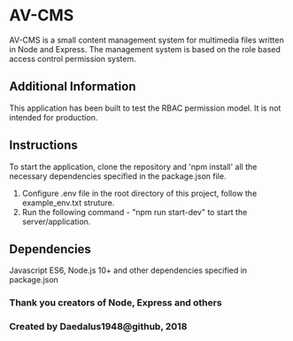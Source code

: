 # AV-CMS

AV-CMS is a small content management system for multimedia files written in Node and Express.
The management system is based on the role based access control permission system.

## Additional Information

This application has been built to test the RBAC permission model. It is not intended for production.

## Instructions

To start the application, clone the repository and 'npm install' 
all the necessary dependencies specified in the package.json file.

1) Configure .env file in the root directory of this project, follow the example_env.txt struture.
2) Run the following command - "npm run start-dev" to start the server/application.

## Dependencies

Javascript ES6, Node.js 10+ and other dependencies specified in package.json

### Thank you creators of Node, Express and others
### Created by Daedalus1948@github, 2018
